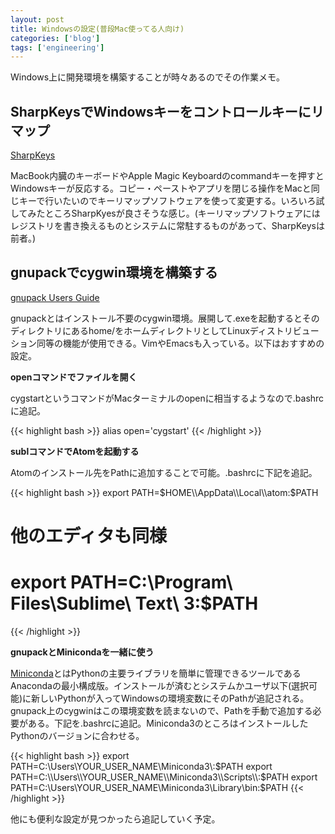 ```yaml
---
layout: post
title: Windowsの設定(普段Mac使ってる人向け)
categories: ['blog']
tags: ['engineering']
---
```


Windows上に開発環境を構築することが時々あるのでその作業メモ。

## SharpKeysでWindowsキーをコントロールキーにリマップ

[SharpKeys](http://www.randyrants.com/category/sharpkeys/)

MacBook内臓のキーボードやApple Magic Keyboardのcommandキーを押すとWindowsキーが反応する。コピー・ペーストやアプリを閉じる操作をMacと同じキーで行いたいのでキーリマップソフトウェアを使って変更する。いろいろ試してみたところSharpKyesが良さそうな感じ。(キーリマップソフトウェアにはレジストリを書き換えるものとシステムに常駐するものがあって、SharpKeysは前者。)

## gnupackでcygwin環境を構築する

[gnupack Users Guide](http://gnupack.osdn.jp/docs/UsersGuide.html)

gnupackとはインストール不要のcygwin環境。展開して.exeを起動するとそのディレクトリにあるhome/をホームディレクトリとしてLinuxディストリビューション同等の機能が使用できる。VimやEmacsも入っている。以下はおすすめの設定。

**openコマンドでファイルを開く**

cygstartというコマンドがMacターミナルのopenに相当するようなので.bashrcに追記。

{{< highlight bash >}}
alias open='cygstart'
{{< /highlight >}}

**sublコマンドでAtomを起動する**

Atomのインストール先をPathに追加することで可能。.bashrcに下記を追記。

{{< highlight bash >}}
export PATH=$HOME\\AppData\\Local\\atom:$PATH
# 他のエディタも同様
# export PATH=C:\\Program\ Files\\Sublime\ Text\ 3:$PATH
{{< /highlight >}}

**gnupackとMinicondaを一緒に使う**

[Miniconda](http://conda.pydata.org/miniconda.html)とはPythonの主要ライブラリを簡単に管理できるツールであるAnacondaの最小構成版。インストールが済むとシステムかユーザ以下(選択可能)に新しいPythonが入ってWindowsの環境変数にそのPathが追記される。gnupack上のcygwinはこの環境変数を読まないので、Pathを手動で追加する必要がある。下記を.bashrcに追記。Miniconda3のところはインストールしたPythonのバージョンに合わせる。

{{< highlight bash >}}
export PATH=C:\\Users\\YOUR_USER_NAME\\Miniconda3\\:$PATH
export PATH=C:\\Users\\YOUR_USER_NAME\\Miniconda3\\Scripts\\:$PATH
export PATH=C:\\Users\\YOUR_USER_NAME\\Miniconda3\\Library\\bin:$PATH
{{< /highlight >}}

他にも便利な設定が見つかったら追記していく予定。
